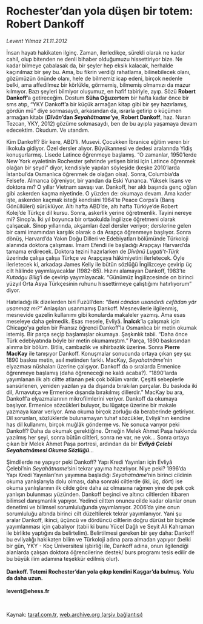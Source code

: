 # Rochester’dan yola düşen bir totem: Robert Dankoff

*Levent Yılmaz 21.11.2012*

<div class="yazi"><p>İnsan hayatı hakikaten ilginç. Zaman, ilerledikçe, sürekli olarak ne kadar cahil, olup bitenden ne denli bihaber olduğumuzu hissettiriyor bize. Ne kadar bilmeye çabalasak da, bir şeyler hep eksik kalacak, herhalde kaçınılmaz bir şey bu. Ama, bu fikrin verdiği rahatlama, bilinebilecek olanı, gözümüzün önünde olanı, hele de bilmemiz icap edeni, birçok nedenle belki, ama affedilmez bir körlükle, görmemiş, bilmemiş olmamızı da mazur kılmıyor. Bazı şeyleri bilmiyor oluşumuz, en hafif tabiriyle, ayıp. Sözü <b>Robert Dankoff</b>’a getireceğim. Dostum <b>Süha Oğuzertem</b> bir hafta kadar önce bir sms atıp, “YKY Dankoff’a bir küçük armağan kitap gibi bir şey hazırlamış, gördün mü” diye sormasaydı, arkasından da, ısrarla getirip o küçümen armağan kitabı (<b><i>Dîvân</i>’dan <i>Seyahâtname</i>’ye</b>, <b>Robert Dankoff</b>, haz. Nuran Tezcan, YKY, 2012) gözüme sokmasaydı, ben de bu ayıpla yaşamaya devam edecektim. Okudum. Ve utandım. </p>
<p>Kim Dankoff? Bir kere, ABD’li. Musevi. Çocukken İbranice eğitim veren bir ilkokula gidiyor. Özel dersler alıyor. Büyükannesi ve dedesi aralarında Yidiş konuşurlarmış. Lisede Latince öğrenmeye başlamış. “O zamanlar, 1950’lerde New York eyaletinin Rochester şehrinde yetişen birisi için Latince öğrenmek olağan bir şeydi” diyor, kendisiyle yapılan söyleşide (keşke 2010’larda İstanbul’da Osmanlıca öğrenmek de olağan olsa). Sonra, Columbia’da Felsefe. Almanca öğreniyor, bir yandan da Eski Yunanca. Yüksek lisans ve doktora mı? O yıllar Vietnam savaşı var. Dankoff, her aklı başında genç oğlan gibi askerden kaçma niyetinde. O yüzden de: okumaya devam. Ama kader işte, askerden kaçmak isteği kendisini 1964’te Peace Corps’a (Barış Gönüllüleri) sürüklüyor. Altı hafta ABD’de, altı hafta Türkiye’de Robert Kolej’de Türkçe dil kursu. Sonra, askerlik yerine öğretmenlik. Tayini nereye mi? Sinop’a. İki yıl boyunca bir ortaokulda İngilizce öğretmeni olarak çalışacak. Sinop yıllarında, akşamları özel dersler veriyor; derslerine gelen bir cami imamından karşılık olarak o da Arapça öğrenmeye başlıyor. Sonra dönüş, Harvard’da Yakın Doğu Dilleri ve Edebiyatları bölümünde Türkoloji alanında doktora çalışması. İmam Efendi ile başladığı Arapçayı Harvard’da tamama erdirecek. Doktora tezini hazırlarken de <i>Dîvânü Lugati’t-Türk</i> üzerinde çalışa çalışa Türkçe ve Arapçaya hâkimiyetini ilerletecek. Öyle ilerletecek ki, arkadaşı James Kelly ile bütün sözlüğü İngilizceye çevirip üç cilt hâlinde yayımlayacaklar (1982-85). Hızını alamayan Dankoff, 1983’te <i>Kutadgu Bilig</i>’i de çevirip yayımlayacak. “Günümüz İngilizcesinde on birinci yüzyıl Orta Asya Türkçesinin ruhunu hissettirmeye çalıştığımı hatırlıyorum” diyor. </p>
<p>Hatırladığı ilk dizelerden biri Fuzûlî’den: <i>“Beni cândan usandırdı cefâdan yâr usanmaz mı?”</i> Anlaşılan usanmamış Dankoff. Mesnevilerle ilgilenmiş, mesnevide gazelin kullanımı gibi konularda makaleler yazmış. Ama esas meseleye daha gelmedik. Esas mesele, Evliyâ. <b>İnalcık</b>’la çalışmak için Chicago’ya gelen bir Fransız öğrenci Dankoff’la Osmanlıca bir metin okumak istemiş. Bir parça seçip başlamışlar okumaya. Şaşkınlık tabii. “Daha önce Türk edebiyatında böyle bir metin okumamıştım.” Parça, 1890 baskısından alınma bir bölüm. Bitlis, cambazlık ve sihirbazlık üzerine. Sonra <b>Pierre MacKay</b> ile tanışıyor Dankoff. Konuşmalar sonucunda ortaya çıkan şey şu: 1890 baskısı metin, asıl metinden farklı. MacKay, <i>Seyahatnâme</i>’nin elyazması nüshaları üzerine çalışıyor. Dankoff da o sıralarda Ermenice öğrenmeye başlamış (daha öğreneceği ne kaldı acaba?). “1890’larda yayımlanan ilk altı ciltte atlanan pek çok bölüm vardır. Çeşitli sebeplerle sansürlenen, yeniden yazılan ya da dışarıda bırakılan parçalar. Bu baskıda iki dil, Arnavutça ve Ermenice dışarıda bırakılmış dillerdir.” MacKay bu ara, Dankoff’a elyazmalarının mikrofilmlerini veriyor. Dankoff da okumaya başlıyor. Ermenice sözcükleri buluyor, bu lügatçe üzerine bir makale yazmaya karar veriyor. Ama okuma birçok zorluğu da beraberinde getiriyor. Dil sorunları, sözlüklerde bulunamayan tuhaf sözcükler, Evliyâ’nın kendine has dil kullanımı, birçok muğlâk gönderme vs. Ne sonuca varıyor peki Dankoff? Daha da okumak gerektiğine. Örneğin Melek Ahmet Paşa hakkında yazılmış her şeyi, sonra bütün ciltleri, sonra ne var, ne yok... Sonra ortaya çıkan bir Melek Ahmet Paşa portresi, ardından da bir <b><i>Evliyâ Çelebi Seyahatnâmesi Okuma Sözlüğü</i></b>...</p>
<p>Şimdilerde ne yapıyor peki Dankoff? Yapı Kredi Yayınları için Evliyâ Çelebi’nin <i>Seyahâtname</i>’sini tekrar yayıma hazırlıyor. Niye peki? 1996’da Yapı Kredi Yayınları’nın yayımına başladığı <i>Seyahatnâme</i>’nin birinci cildinin okuma yanlışlarıyla dolu olması, daha sonraki ciltlerde (iki, üç, dört) ise okuma yanlışlarının ilk cilde göre daha az olmasına rağmen yine de pek çok yanlışın bulunması yüzünden. Dankoff beşinci ve altıncı ciltlerden itibaren bilimsel danışmanlık yapıyor. Yedinci ciltten onuncu cilde kadar olanlar onun denetimi ve bilimsel sorumluluğunda yayımlanıyor. 2006’da yine onun sorumluluğu altında birinci cilt düzeltilerek tekrar yayımlanıyor. Yani şu aralar Dankoff, ikinci, üçüncü ve dördüncü ciltlerin doğru dürüst bir biçimde yayımlanması için çabalıyor (tabii ki bunu Yücel Dağlı ve Seyit Ali Kahraman ile birlikte yaptığını da belirtelim). Belirtilmesi gereken bir şey daha: Dankoff bu evliyalığı hakikaten bilim ve Türkoloji adına para almadan yapıyor (belki bir gün, YKY - Koç Üniversitesi işbirliği ile, Dankoff adına, onun ilgilendiği alanlarda çalışan doktora öğrencilerine destek/ burs programı tesis edilir de bu büyük ilim adamına teşekkür edilmiş olur).<br/><br/><b>Dankoff. Totemi Rochester’dan yola çıkıp kendini Kaşgar’da bulmuş. Yolu da daha uzun.<br/><br/></b><b>levent@ehess.fr</b></p>
<p> </p>
</div>

Kaynak: [taraf.com.tr](http://www.taraf.com.tr:80/levent-yilmaz/makale-rochester-dan-yola-dusen-bir-totem-robert-dankoff.htm), [web.archive.org (arşiv bağlantısı)](http://web.archive.org/web/20131120045254/http://www.taraf.com.tr:80/levent-yilmaz/makale-rochester-dan-yola-dusen-bir-totem-robert-dankoff.htm)
